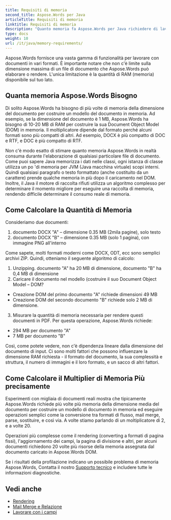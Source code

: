 ```yaml
---
title: Requisiti di memoria
second_title: Aspose.Words per Java
articleTitle: Requisiti di memoria
linktitle: Requisiti di memoria
description: "Quanto memoria fa Aspose.Words per Java richiedere di lavorare con i documenti? Scopri i dettagli."
type: docs
weight: 10
url: /it/java/memory-requirements/
---
```


Aspose.Words fornisce una vasta gamma di funzionalità per lavorare con documenti in vari formati. È importante notare che non c'è limite sulla dimensione massima di un file di documento che Aspose.Words può elaborare o rendere. L'unica limitazione è la quantità di RAM (memoria) disponibile sul tuo lato.

## Quanta memoria Aspose.Words Bisogno

Di solito Aspose.Words ha bisogno di più volte di memoria della dimensione del documento per costruire un modello del documento in memoria. Ad esempio, se la dimensione del documento è 1 MB, Aspose.Words ha bisogno di 10-20 MB di RAM per costruire la sua Document Object Model (DOM) in memoria. Il moltiplicatore dipende dal formato perché alcuni formati sono più compatti di altri. Ad esempio, DOCX è più compatto di DOC e RTF, e DOC è più compatto di RTF.

Non c'è modo esatto di stimare quanto memoria Aspose.Words in realtà consuma durante l'elaborazione di qualsiasi particolare file di documento. Come puoi sapere Java memorizza i dati nelle classi, ogni istanza di classe utilizza un po 'di memoria per JVM (Java macchina virtuale) scopi interni. Quindi qualsiasi paragrafo o testo formattato (anche costituito da un carattere) prende qualche memoria in più dopo il caricamento nel DOM. Inoltre, il Java il motore di raccolta rifiuti utilizza un algoritmo complesso per determinare il momento migliore per eseguire una raccolta di memoria, rendendo difficile determinare il consumo reale di memoria.

## Come Calcolare la Quantità di Memoria

Consideriamo due documenti:

1. documento DOCX "A" – dimensione 0.35 MB (2mila pagine), solo testo
2. documento DOCX "B" – dimensione 0.35 MB (solo 1 pagina), con immagine PNG all'interno

Come sapete, molti formati moderni come DOCX, ODT, ecc sono semplici archivi ZIP. Quindi, otteniamo il seguente algoritmo di calcolo:
1. Unzipping. documento "A" ha 20 MB di dimensione, documento "B" ha 0,4 MB di dimensione
2. Caricare il documento nel modello (costruire il suo Document Object Model – DOM?
* Creazione DOM del primo documento "A" richiede dimensioni 49 MB
* Creazione DOM del secondo documento "B" richiede solo 2 MB di dimensione.
3. Misurare la quantità di memoria necessaria per rendere questi documenti in PDF. Per questa operazione, Aspose.Words richiede:
  * 294 MB per documento "A"
  * 7 MB per documento "B"

Così, come potete vedere, non c'è dipendenza lineare dalla dimensione del documento di input. Ci sono molti fattori che possono influenzare la dimensione RAM richiesta - il formato del documento, la sua complessità e struttura, il numero di immagini e il loro formato, e un sacco di altri fattori.

## Come Calcolare il Multiplier di Memoria Più precisamente

Esperimenti con migliaia di documenti reali mostra che tipicamente Aspose.Words richiede più volte più memoria della dimensione media del documento per costruire un modello di documento in memoria ed eseguire operazioni semplici come la conversione tra formati di flusso, mail merge, parse, sostituire, e così via. A volte stiamo parlando di un moltiplicatore di 2, e a volte 20.

Operazioni più complesse come il rendering (converting a formati di pagina fissi), l'aggiornamento dei campi, la pagina di divisione e altri, per alcuni documenti richiedono 20 volte più risorse della memoria assegnata dal documento caricato in Aspose.Words DOM.

Se i risultati della profilazione indicano un possibile problema di memoria Aspose.Words, Contatta il nostro [Supporto tecnico](/words/it/java/technical-support/) e includere tutte le informazioni diagnostiche.

## Vedi anche

* [Rendering](/words/it/java/rendering/)
* [Mail Merge e Relazione](/words/java/mail-merge-and-reporting/)
* [Lavorare con i campi](/words/it/java/working-with-fields/)
